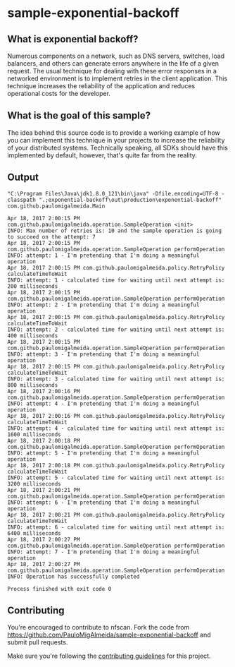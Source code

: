 # sample-exponential-backoff

## What is exponential backoff?
Numerous components on a network, such as DNS servers, switches, load balancers, and others can generate errors anywhere in the life of a given request. The usual technique for dealing with these error responses in a networked environment is to implement retries in the client application. This technique increases the reliability of the application and reduces operational costs for the developer. 

## What is the goal of this sample?
The idea behind this source code is to provide a working example of how you can implement this technique in your projects to increase the reliability of your distributed systems. Technically speaking, all SDKs should have this implemented by default, however, that's quite far from the reality.

## Output
```{Shell}
"C:\Program Files\Java\jdk1.8.0_121\bin\java" -Dfile.encoding=UTF-8 -classpath ".;exponential-backoff\out\production\exponential-backoff" com.github.paulomigalmeida.Main

Apr 18, 2017 2:00:15 PM com.github.paulomigalmeida.operation.SampleOperation <init>
INFO: Max number of retries is: 10 and the sample operation is going to succeed on the attempt: 7
Apr 18, 2017 2:00:15 PM com.github.paulomigalmeida.operation.SampleOperation performOperation
INFO: attempt: 1 - I'm pretending that I'm doing a meaningful operation
Apr 18, 2017 2:00:15 PM com.github.paulomigalmeida.policy.RetryPolicy calculateTimeToWait
INFO: attempt: 1 - calculated time for waiting until next attempt is: 200 milliseconds
Apr 18, 2017 2:00:15 PM com.github.paulomigalmeida.operation.SampleOperation performOperation
INFO: attempt: 2 - I'm pretending that I'm doing a meaningful operation
Apr 18, 2017 2:00:15 PM com.github.paulomigalmeida.policy.RetryPolicy calculateTimeToWait
INFO: attempt: 2 - calculated time for waiting until next attempt is: 400 milliseconds
Apr 18, 2017 2:00:15 PM com.github.paulomigalmeida.operation.SampleOperation performOperation
INFO: attempt: 3 - I'm pretending that I'm doing a meaningful operation
Apr 18, 2017 2:00:15 PM com.github.paulomigalmeida.policy.RetryPolicy calculateTimeToWait
INFO: attempt: 3 - calculated time for waiting until next attempt is: 800 milliseconds
Apr 18, 2017 2:00:16 PM com.github.paulomigalmeida.operation.SampleOperation performOperation
INFO: attempt: 4 - I'm pretending that I'm doing a meaningful operation
Apr 18, 2017 2:00:16 PM com.github.paulomigalmeida.policy.RetryPolicy calculateTimeToWait
INFO: attempt: 4 - calculated time for waiting until next attempt is: 1600 milliseconds
Apr 18, 2017 2:00:18 PM com.github.paulomigalmeida.operation.SampleOperation performOperation
INFO: attempt: 5 - I'm pretending that I'm doing a meaningful operation
Apr 18, 2017 2:00:18 PM com.github.paulomigalmeida.policy.RetryPolicy calculateTimeToWait
INFO: attempt: 5 - calculated time for waiting until next attempt is: 3200 milliseconds
Apr 18, 2017 2:00:21 PM com.github.paulomigalmeida.operation.SampleOperation performOperation
INFO: attempt: 6 - I'm pretending that I'm doing a meaningful operation
Apr 18, 2017 2:00:21 PM com.github.paulomigalmeida.policy.RetryPolicy calculateTimeToWait
INFO: attempt: 6 - calculated time for waiting until next attempt is: 6400 milliseconds
Apr 18, 2017 2:00:27 PM com.github.paulomigalmeida.operation.SampleOperation performOperation
INFO: attempt: 7 - I'm pretending that I'm doing a meaningful operation
Apr 18, 2017 2:00:27 PM com.github.paulomigalmeida.operation.SampleOperation performOperation
INFO: Operation has successfully completed

Process finished with exit code 0
```

## Contributing 

You're encouraged to contribute to nfscan. Fork the code from https://github.com/PauloMigAlmeida/sample-exponential-backoff and submit pull requests.

Make sure you're following the [contributing guidelines](https://github.com/PauloMigAlmeida/sample-exponential-backoff/blob/master/CONTRIBUTING.md) for this project.